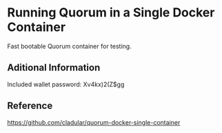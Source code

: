 # Running Quorum in a Single Docker Container

Fast bootable Quorum container for testing.

## Aditional Information
Included wallet password: Xv4kx)2(Z$gg

## Reference
https://github.com/cladular/quorum-docker-single-container
